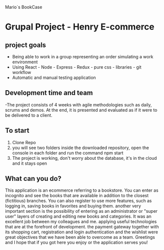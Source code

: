 Mario´s BookCase 

# Grupal Project - Henry E-commerce

## project goals

- Being able to work in a group representing an order simulating a work environment
- Using React - Node - Express - Redux - pure css - libraries - git workflow
- Automatic and manual testing application

## Development time and team
-The project consists of 4 weeks with agile methodologies such as daily, scrums and demos. At the end, it is presented and evaluated as if it were to be delivered to a client.

## To start

 1. Clone Repo 
 2. you will see two folders inside the downloaded repository, open the console in each folder and run the command npm start
 3. The project is working, don't worry about the database, it's in the cloud and it stays open

## What can you do?
This application is an ecommerce referring to a bookstore. You can enter as incognito and see the books that are available in addition to the closest (fictitious) branches.
You can also register to use more features, such as logging in, saving books in favorites and buying them.
another very important section is the possibility of entering as an administrator or "super user"
layers of creating and editing new books and categories.
It was an excellent job between my colleagues and me.
applying useful technologies that are at the forefront of development. the payment gateway together with its shopping cart, registration and login authentication and the wishlist were great objectives that we have been able to overcome as a team.
Greetings and I hope that if you got here you enjoy or the application serves you!
